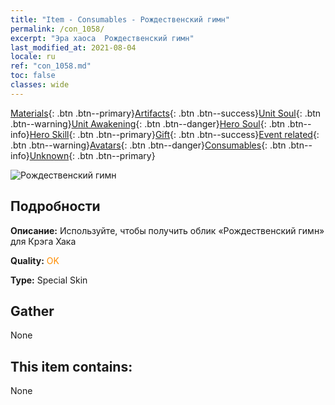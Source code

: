 ```yaml
---
title: "Item - Consumables - Рождественский гимн"
permalink: /con_1058/
excerpt: "Эра хаоса  Рождественский гимн"
last_modified_at: 2021-08-04
locale: ru
ref: "con_1058.md"
toc: false
classes: wide
---
```

 [Materials](/ItemsRU/){: .btn .btn--primary}[Artifacts](/ItemsRU/Artifacts/){: .btn .btn--success}[Unit Soul](/ItemsRU/UnitSoul/){: .btn .btn--warning}[Unit Awakening](/ItemsRU/UnitAwakening/){: .btn .btn--danger}[Hero Soul](/ItemsRU/HeroSoul/){: .btn .btn--info}[Hero Skill](/ItemsRU/HeroSkill/){: .btn .btn--primary}[Gift](/ItemsRU/Gift/){: .btn .btn--success}[Event related](/ItemsRU/Events/){: .btn .btn--warning}[Avatars](/ItemsRU/Avatars/){: .btn .btn--danger}[Consumables](/ItemsRU/Consumables/){: .btn .btn--info}[Unknown](/ItemsRU/Unknown/){: .btn .btn--primary}

 ![Рождественский гимн](/images/h/h_CragHack7.jpg)

## Подробности
 **Описание:** Используйте, чтобы получить облик «Рождественский гимн» для Крэга Хака

 **Quality:** <span style="color: #FF8C00">OK</span>

 **Type:** Special Skin

## Gather

  None

## This item contains:

  None

